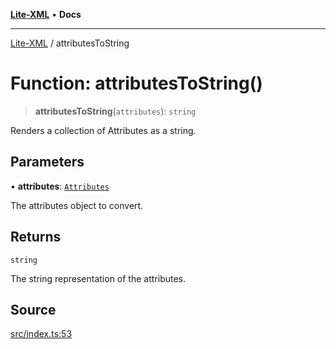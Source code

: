 [**Lite-XML**](../README.md) • **Docs**

***

[Lite-XML](../globals.md) / attributesToString

# Function: attributesToString()

> **attributesToString**(`attributes`): `string`

Renders a collection of Attributes as a string.

## Parameters

• **attributes**: [`Attributes`](../type-aliases/Attributes.md)

The attributes object to convert.

## Returns

`string`

The string representation of the attributes.

## Source

[src/index.ts:53](https://github.com/softcraft-development/lite-xml/blob/90c81a440315c85619608e51fca7935d56461c89/src/index.ts#L53)
